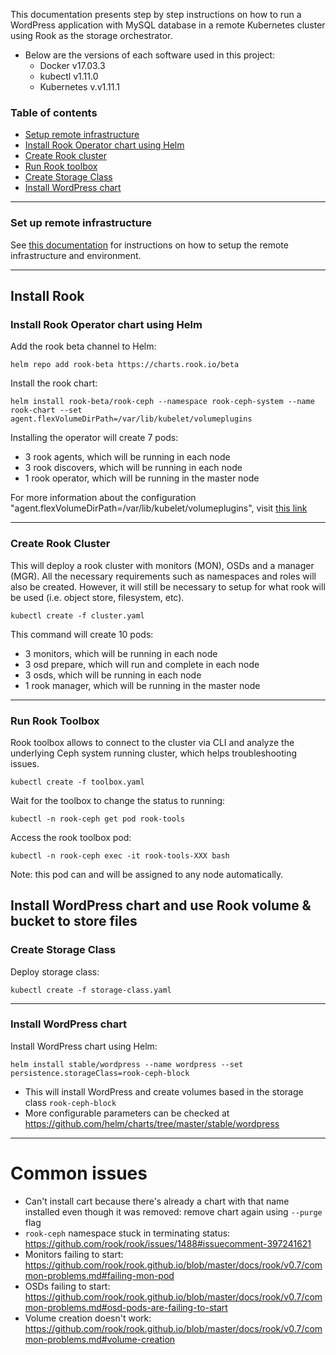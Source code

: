 This documentation presents step by step instructions on how to run a WordPress application with MySQL database in a remote Kubernetes cluster using Rook as the storage orchestrator.

* Below are the versions of each software used in this project:
  * Docker v17.03.3
  * kubectl v1.11.0
  * Kubernetes v.v1.11.1

### Table of contents
<!--ts-->
 * [Setup remote infrastructure](#setup-remote-infrastructure)
 * [Install Rook Operator chart using Helm](#install-rook-operator-chart-using-helm)</li>
 * [Create Rook cluster](#create-rook-cluster)</li>
 * [Run Rook toolbox](#run-rook-toolbox)</li>
 * [Create Storage Class](#create-storage-class)</li>
 * [Install WordPress chart](#install-wordpress-chart)</li>
</ul>
<!--te-->

---
### Set up remote infrastructure

See [this documentation](https://gitlab.com/matuzalemmuller/tcc-engtelecom/tree/rook-helm/gcp/remote-setup) for instructions on how to setup the remote infrastructure and environment.

---
## Install Rook

### Install Rook Operator chart using Helm

Add the rook beta channel to Helm:
```
helm repo add rook-beta https://charts.rook.io/beta
```

Install the rook chart:
```
helm install rook-beta/rook-ceph --namespace rook-ceph-system --name rook-chart --set agent.flexVolumeDirPath=/var/lib/kubelet/volumeplugins
```

Installing the operator will create 7 pods:
* 3 rook agents, which will be running in each node
* 3 rook discovers, which will be running in each node
* 1 rook operator, which will be running in the master node

For more information about the configuration "agent.flexVolumeDirPath=/var/lib/kubelet/volumeplugins", visit [this link](https://github.com/rook/rook/blob/master/Documentation/flexvolume.md#configuring-the-rook-operator)

---
### Create Rook Cluster

This will deploy a rook cluster with monitors (MON), OSDs and a manager (MGR). All the necessary requirements such as namespaces and roles will also be created. However, it will still be necessary to setup for what rook will be used (i.e. object store, filesystem, etc).

```
kubectl create -f cluster.yaml
```

This command will create 10 pods:
* 3 monitors, which will be running in each node
* 3 osd prepare, which will run and complete in each node
* 3 osds, which will be running in each node
* 1 rook manager, which will be running in the master node

---
### Run Rook Toolbox

Rook toolbox allows to connect to the cluster via CLI and analyze the underlying Ceph system running cluster, which helps troubleshooting issues.

```
kubectl create -f toolbox.yaml
```

Wait for the toolbox to change the status to running:
```
kubectl -n rook-ceph get pod rook-tools
```

Access the rook toolbox pod:
```
kubectl -n rook-ceph exec -it rook-tools-XXX bash
```

Note: this pod can and will be assigned to any node automatically.


## Install WordPress chart and use Rook volume & bucket to store files

### Create Storage Class

Deploy storage class:

```
kubectl create -f storage-class.yaml
````

---
### Install WordPress chart

Install WordPress chart using Helm:
```
helm install stable/wordpress --name wordpress --set persistence.storageClass=rook-ceph-block
```

* This will install WordPress and create volumes based in the storage class `rook-ceph-block`
* More configurable parameters can be checked at https://github.com/helm/charts/tree/master/stable/wordpress

---

# Common issues

* Can't install cart because there's already a chart with that name installed even though it was removed: remove chart again using `--purge` flag
* `rook-ceph` namespace stuck in terminating status: https://github.com/rook/rook/issues/1488#issuecomment-397241621
* Monitors failing to start: https://github.com/rook/rook.github.io/blob/master/docs/rook/v0.7/common-problems.md#failing-mon-pod
* OSDs failing to start: https://github.com/rook/rook.github.io/blob/master/docs/rook/v0.7/common-problems.md#osd-pods-are-failing-to-start
* Volume creation doesn't work: https://github.com/rook/rook.github.io/blob/master/docs/rook/v0.7/common-problems.md#volume-creation
